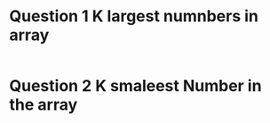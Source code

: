 # Question 1 K largest numnbers in array 
```jsx
```
# Question 2 K smaleest Number in the array 
```jsx
```
